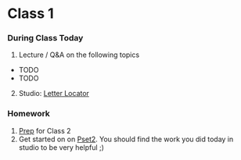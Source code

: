 # Class 1

### During Class Today
1. Lecture / Q&A on the following topics
  * TODO
  * TODO
2. Studio: [Letter Locator](../studios/letterlocator)

### Homework
1. [Prep](../class2-prep) for Class 2
2. Get started on on [Pset2](TODO). You should find the work you did today in studio to be very helpful ;)
